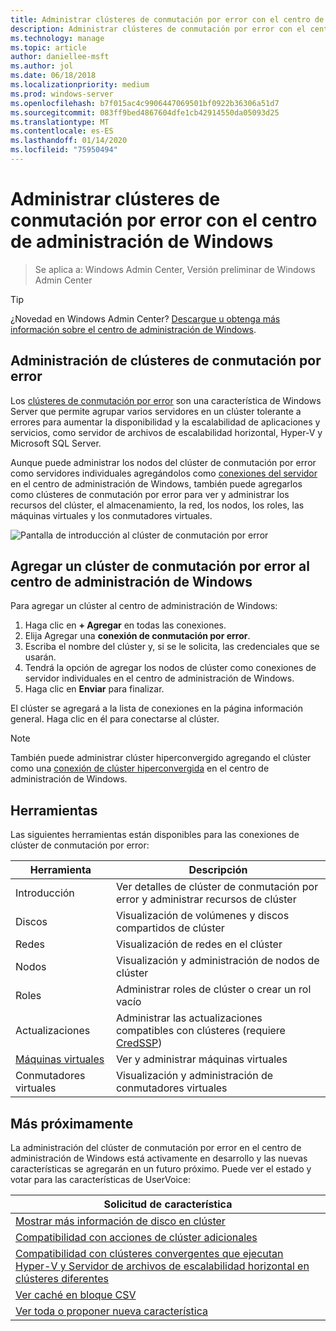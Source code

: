 ```yaml
---
title: Administrar clústeres de conmutación por error con el centro de administración de Windows
description: Administrar clústeres de conmutación por error con el centro de administración de Windows (proyecto Honolulu)
ms.technology: manage
ms.topic: article
author: daniellee-msft
ms.author: jol
ms.date: 06/18/2018
ms.localizationpriority: medium
ms.prod: windows-server
ms.openlocfilehash: b7f015ac4c9906447069501bf0922b36306a51d7
ms.sourcegitcommit: 083ff9bed4867604dfe1cb42914550da05093d25
ms.translationtype: MT
ms.contentlocale: es-ES
ms.lasthandoff: 01/14/2020
ms.locfileid: "75950494"
---
```

# <a name="manage-failover-clusters-with-windows-admin-center"></a>Administrar clústeres de conmutación por error con el centro de administración de Windows

>Se aplica a: Windows Admin Center, Versión preliminar de Windows Admin Center

> [!Tip]
> ¿Novedad en Windows Admin Center?
> [Descargue u obtenga más información sobre el centro de administración de Windows](../overview.md).

## <a name="managing-failover-clusters"></a>Administración de clústeres de conmutación por error
Los [clústeres de conmutación por error](https://docs.microsoft.com/windows-server/failover-clustering/failover-clustering-overview) son una característica de Windows Server que permite agrupar varios servidores en un clúster tolerante a errores para aumentar la disponibilidad y la escalabilidad de aplicaciones y servicios, como servidor de archivos de escalabilidad horizontal, Hyper-V y Microsoft SQL Server.

Aunque puede administrar los nodos del clúster de conmutación por error como servidores individuales agregándolos como [conexiones del servidor](manage-servers.md) en el centro de administración de Windows, también puede agregarlos como clústeres de conmutación por error para ver y administrar los recursos del clúster, el almacenamiento, la red, los nodos, los roles, las máquinas virtuales y los conmutadores virtuales.

![Pantalla de introducción al clúster de conmutación por error](../media/manage-failover-clusters/fcm-overview.png)

## <a name="adding-a-failover-cluster-to-windows-admin-center"></a>Agregar un clúster de conmutación por error al centro de administración de Windows
Para agregar un clúster al centro de administración de Windows:

1. Haga clic en **+ Agregar** en todas las conexiones.
2. Elija Agregar una **conexión de conmutación por error**.
3. Escriba el nombre del clúster y, si se le solicita, las credenciales que se usarán.
4. Tendrá la opción de agregar los nodos de clúster como conexiones de servidor individuales en el centro de administración de Windows.
5. Haga clic en **Enviar** para finalizar.

El clúster se agregará a la lista de conexiones en la página información general. Haga clic en él para conectarse al clúster.

> [!NOTE]
> También puede administrar clúster hiperconvergido agregando el clúster como una [conexión de clúster hiperconvergida](manage-hyper-converged.md) en el centro de administración de Windows.

## <a name="tools"></a>Herramientas

Las siguientes herramientas están disponibles para las conexiones de clúster de conmutación por error:

| Herramienta | Descripción |
| ---- | ----------- |
| Introducción | Ver detalles de clúster de conmutación por error y administrar recursos de clúster |
| Discos | Visualización de volúmenes y discos compartidos de clúster |
| Redes | Visualización de redes en el clúster |
| Nodos | Visualización y administración de nodos de clúster |
| Roles | Administrar roles de clúster o crear un rol vacío |
| Actualizaciones | Administrar las actualizaciones compatibles con clústeres (requiere [CredSSP](../understand/faq.md#does-windows-admin-center-use-credssp)) |
| [Máquinas virtuales](manage-virtual-machines.md) | Ver y administrar máquinas virtuales |
| Conmutadores virtuales | Visualización y administración de conmutadores virtuales |

## <a name="more-coming"></a>Más próximamente

La administración del clúster de conmutación por error en el centro de administración de Windows está activamente en desarrollo y las nuevas características se agregarán en un futuro próximo. Puede ver el estado y votar para las características de UserVoice:

|Solicitud de característica|
|-------|
| [Mostrar más información de disco en clúster](https://windowsserver.uservoice.com/forums/295071-management-tools/suggestions/31740424--cluster-more-disk-info-in-failover-cluster-manag) |
| [Compatibilidad con acciones de clúster adicionales](https://windowsserver.uservoice.com/forums/295071-management-tools/suggestions/33558076--fcm-full-csv-management-cycle-in-one-place) |
| [Compatibilidad con clústeres convergentes que ejecutan Hyper-V y Servidor de archivos de escalabilidad horizontal en clústeres diferentes](https://windowsserver.uservoice.com/forums/295071-management-tools/suggestions/31729741--cluster-support-for-converged-architecture) |
| [Ver caché en bloque CSV](https://windowsserver.uservoice.com/forums/295071-management-tools/suggestions/31669477--cluster-csv-block-cache) |
| [Ver toda o proponer nueva característica](https://windowsserver.uservoice.com/forums/295071/filters/top?category_id=319162&query=%5Bcluster%5D) |